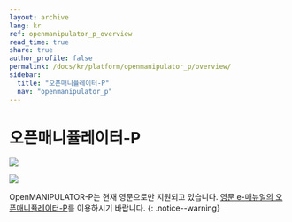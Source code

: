 ```yaml
---
layout: archive
lang: kr
ref: openmanipulator_p_overview
read_time: true
share: true
author_profile: false
permalink: /docs/kr/platform/openmanipulator_p/overview/
sidebar:
  title: "오픈매니퓰레이터-P"
  nav: "openmanipulator_p"
---
```


# 오픈매니퓰레이터-P

![](/assets/images/platform/openmanipulator_p/logo.png)

![](/assets/images/platform/openmanipulator_p/product_img.png)

OpenMANIPULATOR-P는 현재 영문으로만 지원되고 있습니다. [영문 e-매뉴얼의 오픈매니퓰레이터-P](/docs/en/platform/openmanipulator_p/overview/)를 이용하시기 바랍니다.
{: .notice--warning}
